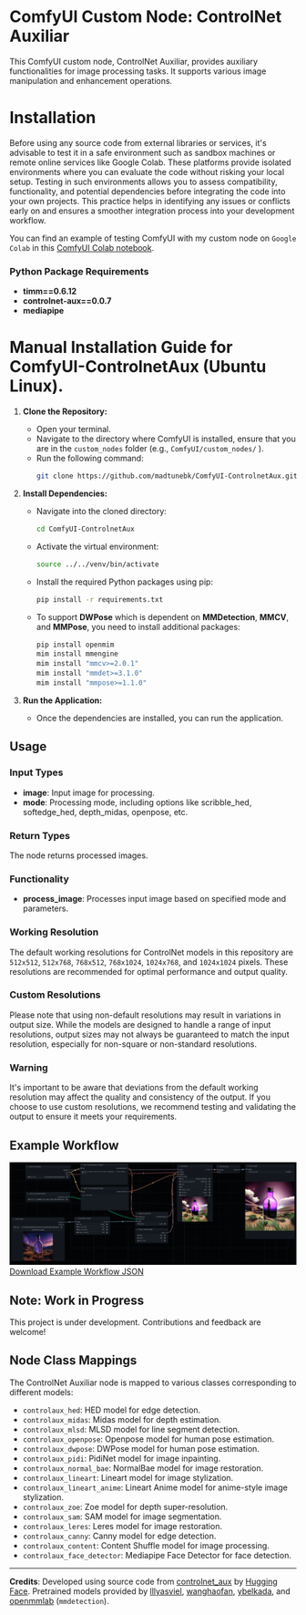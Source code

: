 # ComfyUI Custom Node: ControlNet Auxiliar

This ComfyUI custom node, ControlNet Auxiliar, provides auxiliary functionalities for image processing tasks. It supports various image manipulation and enhancement operations.

# Installation

Before using any source code from external libraries or services, it's advisable to test it in a safe environment such as sandbox machines or remote online services like Google Colab. These platforms provide isolated environments where you can evaluate the code without risking your local setup. Testing in such environments allows you to assess compatibility, functionality, and potential dependencies before integrating the code into your own projects. This practice helps in identifying any issues or conflicts early on and ensures a smoother integration process into your development workflow.

You can find an example of testing ComfyUI with my custom node on `Google Colab` in this [ComfyUI Colab notebook](/notebooks/ComfyUI-ControlnetAux.ipynb).

### Python Package Requirements

- **timm==0.6.12**
- **controlnet-aux==0.0.7**
- **mediapipe**

# Manual Installation Guide for ComfyUI-ControlnetAux (Ubuntu Linux).  

1. **Clone the Repository:**
   - Open your terminal.
   - Navigate to the directory where ComfyUI is installed, ensure that you are in the `custom_nodes` folder (e.g., `ComfyUI/custom_nodes/` ).
   - Run the following command:
     ```bash
     git clone https://github.com/madtunebk/ComfyUI-ControlnetAux.git
     ```

2. **Install Dependencies:**
   - Navigate into the cloned directory:
     ```bash
     cd ComfyUI-ControlnetAux
     ```
   - Activate the virtual environment:
     ```bash
     source ../../venv/bin/activate
     ```
   - Install the required Python packages using pip:
     ```bash
     pip install -r requirements.txt
     ```
   - To support **DWPose** which is dependent on **MMDetection**, **MMCV**, and **MMPose**, you need to install additional packages:
     ```bash
     pip install openmim
     mim install mmengine
     mim install "mmcv>=2.0.1"
     mim install "mmdet>=3.1.0"
     mim install "mmpose>=1.1.0"
     ```

3. **Run the Application:**
   - Once the dependencies are installed, you can run the application.


## Usage

### Input Types

- **image**: Input image for processing.
- **mode**: Processing mode, including options like scribble_hed, softedge_hed, depth_midas, openpose, etc.

### Return Types

The node returns processed images.

### Functionality

- **process_image**: Processes input image based on specified mode and parameters.

### Working Resolution
The default working resolutions for ControlNet models in this repository are `512x512`, `512x768`, `768x512`, `768x1024`, `1024x768`, and `1024x1024` pixels. These resolutions are recommended for optimal performance and output quality.

### Custom Resolutions
Please note that using non-default resolutions may result in variations in output size. While the models are designed to handle a range of input resolutions, output sizes may not always be guaranteed to match the input resolution, especially for non-square or non-standard resolutions.

### Warning
It's important to be aware that deviations from the default working resolution may affect the quality and consistency of the output. If you choose to use custom resolutions, we recommend testing and validating the output to ensure it meets your requirements.

## Example Workflow
![Example Workflow](/workflows/example.png) [Download Example Workflow JSON](/workflows/example.json)

## Note: Work in Progress

This project is under development. Contributions and feedback are welcome!

## Node Class Mappings

The ControlNet Auxiliar node is mapped to various classes corresponding to different models:

- `controlaux_hed`: HED model for edge detection.
- `controlaux_midas`: Midas model for depth estimation.
- `controlaux_mlsd`: MLSD model for line segment detection.
- `controlaux_openpose`: Openpose model for human pose estimation.
- `controlaux_dwpose`: DWPose model for human pose estimation.
- `controlaux_pidi`: PidiNet model for image inpainting.
- `controlaux_normal_bae`: NormalBae model for image restoration.
- `controlaux_lineart`: Lineart model for image stylization.
- `controlaux_lineart_anime`: Lineart Anime model for anime-style image stylization.
- `controlaux_zoe`: Zoe model for depth super-resolution.
- `controlaux_sam`: SAM model for image segmentation.
- `controlaux_leres`: Leres model for image restoration.
- `controlaux_canny`: Canny model for edge detection.
- `controlaux_content`: Content Shuffle model for image processing.
- `controlaux_face_detector`: Mediapipe Face Detector for face detection.

---

**Credits**: Developed using source code from [controlnet_aux](https://github.com/huggingface/controlnet_aux) by [Hugging Face](https://github.com/huggingface). Pretrained models provided by [lllyasviel](https://github.com/lllyasviel), [wanghaofan](https://huggingface.co/wanghaofan), [ybelkada](https://huggingface.co/ybelkada), and [openmmlab](https://openmmlab.com/) (`mmdetection`).


